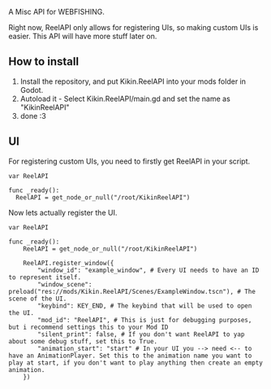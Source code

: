 A Misc API for WEBFISHING.

Right now, ReelAPI only allows for registering UIs, so making custom UIs is easier.
This API will have more stuff later on.

How to install
----------------------
1. Install the repository, and put Kikin.ReelAPI into your mods folder in Godot.
2. Autoload it - Select Kikin.ReelAPI/main.gd and set the name as "KikinReelAPI"
3. done :3

UI
----------------------
For registering custom UIs, you need to firstly get ReelAPI in your script.

```gdscript
var ReelAPI

func _ready():
  ReelAPI = get_node_or_null("/root/KikinReelAPI")
```

Now lets actually register the UI.

```gdscript
var ReelAPI

func _ready():
	ReelAPI = get_node_or_null("/root/KikinReelAPI")
	
	ReelAPI.register_window({
		"window_id": "example_window", # Every UI needs to have an ID to represent itself.
		"window_scene": preload("res://mods/Kikin.ReelAPI/Scenes/ExampleWindow.tscn"), # The scene of the UI.
		"keybind": KEY_END, # The keybind that will be used to open the UI.
		"mod_id": "ReelAPI", # This is just for debugging purposes, but i recommend settings this to your Mod ID
		"silent_print": false, # If you don't want ReelAPI to yap about some debug stuff, set this to True.
		"animation_start": "start" # In your UI you --> need <-- to have an AnimationPlayer. Set this to the animation name you want to play at start, if you don't want to play anything then create an empty animation.
	})

```
